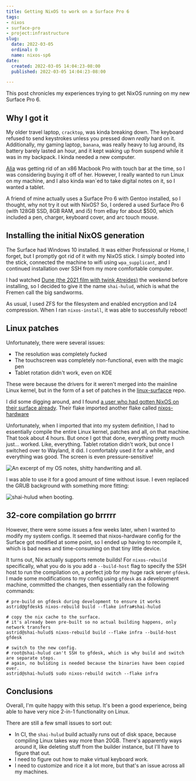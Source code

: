 ```yaml
---
title: Getting NixOS to work on a Surface Pro 6
tags:
- nixos
- surface-pro
- project:infrastructure
slug:
  date: 2022-03-05
  ordinal: 0
  name: nixos-sp6
date:
  created: 2022-03-05 14:04:23-08:00
  published: 2022-03-05 14:04:23-08:00

---
```


This post chronicles my experiences trying to get NixOS running on my new
Surface Pro 6.

## Why I got it

My older travel laptop, `cracktop`, was kinda breaking down. The keyboard
refused to send keystrokes unless you pressed down _really_ hard on it.
Additionally, my gaming laptop, `banana`, was really heavy to lug around, its
battery barely lasted an hour, and it kept waking up from suspend while it was
in my backpack. I kinda needed a new computer.

[Alia](https://alescoulie.github.io/) was getting rid of an x86 Macbook Pro with
touch bar at the time, so I was considering buying it off of her. However, I
really wanted to run Linux on my machine, and I also kinda wan`ed to take
digital notes on it, so I wanted a tablet.

A friend of mine actually uses a Surface Pro 6 with Gentoo installed, so I
thought, why not try it out with NixOS? So, I ordered a used Surface Pro 6 (with
128GB SSD, 8GB RAM, and i5) from eBay for about $500, which included a pen,
charger, keyboard cover, and arc touch mouse.

## Installing the initial NixOS generation

The Surface had Windows 10 installed. It was either Professional or Home, I
forget, but I promptly got rid of it with my NixOS stick. I simply booted into
the stick, connected the machine to wifi using `wpa_supplicant`, and I continued
installation over SSH from my more comfortable computer.

I had watched
[Dune (the 2021 film with twink Atreides)](<https://en.wikipedia.org/wiki/Dune_(2021_film)>)
the weekend before installing, so I decided to give it the name `shai-hulud`,
which is what the Fremen call the big sandworms.

As usual, I used ZFS for the filesystem and enabled encryption and lz4
compression. When I ran `nixos-install`, it was able to successfully reboot!

## Linux patches

Unfortunately, there were several issues:

- The resolution was completely fucked
- The touchscreen was completely non-functional, even with the magic pen
- Tablet rotation didn't work, even on KDE

These were because the drivers for it weren't merged into the mainline Linux
kernel, but in the form of a set of patches in the
[linux-surfacce](https://github.com/linux-surface/linux-surface) repo.

I did some digging around, and I found
[a user who had gotten NixOS on their surface already](https://git.polynom.me/PapaTutuWawa/nixos-config).
Their flake imported another flake called
[nixos-hardware](https://github.com/NixOS/nixos-hardware/tree/master/microsoft/surface)

Unfortunately, when I imported that into my system definition, I had to
essentially compile the entire Linux kernel, patches and all, on that machine.
That took about 4 hours. But once I got that done, everything pretty much
just... worked. Like, everything. Tablet rotation didn't work, but once I
switched over to Wayland, it did. I comfortably used it for a while, and
everything was good. The screen is even pressure-sensitive!

![An excerpt of my OS notes, shitty handwriting and all.](https://s3.us-west-000.backblazeb2.com/nyaabucket/49606bd0bd6e8aff9a403e2c6badd7cfd00cd475024257717bcd758e09406b85/os-notes.png)

I was able to use it for a good amount of time without issue. I even replaced
the GRUB background with something more fitting:

![shai-hulud when booting.](https://s3.us-west-000.backblazeb2.com/nyaabucket/e798c4a2fbea09b4c322326a9924a30c941eb504745888cadbe69047db6e8b7a/grub-bg.jpg)

## 32-core compilation go brrrrr

However, there were some issues a few weeks later, when I wanted to modify my
system configs. It seemed that nixos-hardware config for the Surface got
modified at some point, so I ended up having to recompile it, which is bad news
and time-consuming on that tiny little device.

It turns out, Nix actually supports remote builds! For `nixos-rebuild`
specifically, what you do is you add a `--build-host` flag to specify the SSH
host to run the compilation on, a perfect job for my huge rack server `gfdesk`.
I made some modifications to my config using `gfdesk` as a development machine,
committed the changes, then essentially ran the following commands:

```
# pre-build on gfdesk during development to ensure it works
astrid@gfdesk$ nixos-rebuild build --flake infra#shai-hulud

# copy the nix cache to the surface.
# it's already been pre-built so no actual building happens, only network transfers
astrid@shai-hulud$ nixos-rebuild build --flake infra --build-host gfdesk

# switch to the new config.
# root@shai-hulud can't SSH to gfdesk, which is why build and switch are separate steps.
# again, no buliding is needed because the binaries have been copied over.
astrid@shai-hulud$ sudo nixos-rebuild switch --flake infra
```

## Conclusions

Overall, I'm quite happy with this setup. It's been a good experience, being
able to have very nice 2-in-1 functionality on Linux.

There are still a few small issues to sort out:

- In CI, the `shai-hulud` build actually runs out of disk space, because
  compiling Linux takes way more than 20GB. There's apparently ways around it,
  like deleting stuff from the builder instance, but I'll have to figure that
  out.
- I need to figure out how to make virtual keyboard work.
- I need to customize and rice it a lot more, but that's an issue across all my
  machines.